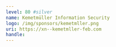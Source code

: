 ```yaml
---
level: 80 #silver
name: Kemetmüller Information Security
logo: /img/sponsors/kemetmller.png
uri: https://xn--kemetmller-feb.com
handle: 
---
```

